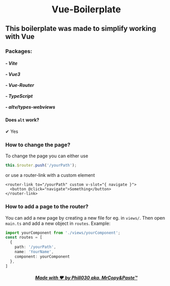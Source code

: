 <h1 align="center">
  <strong>Vue-Boilerplate</strong>
</h1>

## This boilerplate was made to simplify working with Vue

### Packages:
<h5>
  - Vite <br></br>
  - Vue3 <br></br>
  - Vue-Router <br></br>
  - TypeScript <br></br>
  - altv/types-webviews
</h5>

#### Does `alt` work?
✔ Yes

### How to change the page?
To change the page you can either use
```ts
this.$router.push('/yourPath');
```
or use a router-link with a custom element
```vue
<router-link to="/yourPath" custom v-slot="{ navigate }">
  <button @click="navigate">Something</button>
</router-link>
```


### How to add a page to the router?
You can add a new page by creating a new file for eg. in `views/`. Then open `main.ts` and add a new object in `routes`.
Example:
```ts
import yourComponent from './views/yourComponent';
const routes = [
  {
    path: '/yourPath',
    name: 'YourName',
    component: yourComponent
  },
]

```

<h6 align="center">
  <a href="https://www.youtube.com/watch?v=51Vek_n8msQ">
    <strong>Made with ❤ by Phill030 aka. MrCopy&Paste™</strong>
  </a>
</h6>
